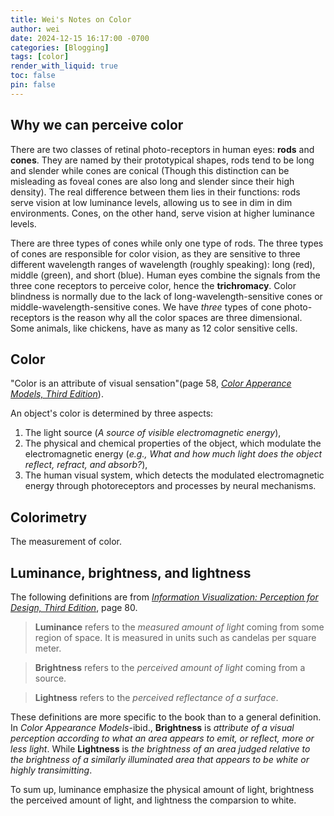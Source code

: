 ```yaml
---
title: Wei's Notes on Color
author: wei
date: 2024-12-15 16:17:00 -0700
categories: [Blogging]
tags: [color]
render_with_liquid: true
toc: false
pin: false
---
```


## Why we can perceive color                                
There are two classes of retinal photo-receptors in human eyes: **rods** and **cones**. They are named by their prototypical shapes, rods tend to be long and slender while cones are conical (Though this distinction can be misleading as foveal cones are also long and slender since their high density).
The real difference between them lies in  their functions: rods serve vision at low luminance levels, allowing us to see in dim in dim environments. Cones, on the other hand, serve vision at higher luminance levels.

There are three types of cones while only one type of rods. The three types of cones are responsible for color vision, as they are sensitive to three different wavelength ranges of wavelength (roughly speaking): long (red), middle (green), and short (blue). Human eyes combine the signals from the three cone receptors to perceive color, hence the **trichromacy**. Color blindness is normally due to the lack of long-wavelength-sensitive cones or middle-wavelength-sensitive cones. We have *three* types of cone photo-receptors is the reason why all the color spaces are three dimensional. Some animals, like chickens, have as many as 12 color sensitive cells.  

## Color
"Color is an attribute of visual sensation"(page 58, [*Color Apperance Models, Third Edition*](https://doi.org/10.1002/9781118653128)). 

An object's color is determined by three aspects: 
1. The light source (_A source of visible electromagnetic energy_), 
2. The physical and chemical properties of the object, which modulate the electromagnetic energy (_e.g., What and how much light does the object reflect, refract, and absorb?_),
3. The human visual system, which detects the modulated electromagnetic energy through photoreceptors and processes by neural mechanisms.

## Colorimetry
The measurement of color.


## Luminance, brightness, and lightness
The following definitions are from [*Information Visualization: Perception for Design, Third Edition*](https://doi.org/10.5555/2285540), page 80. 

> **Luminance** refers to the *measured amount of light* coming from some region of space. It is measured in units such as candelas per square meter. 

> **Brightness** refers to the *perceived amount of light* coming from a source.

> **Lightness** refers to the *perceived reflectance of a surface*.

These definitions are more specific to the book than to a general definition. In  *Color Appearance Models*-ibid., **Brightness** is *attribute of a visual perception according to what an area appears to emit, or reflect, more or less light*. While **Lightness** is *the brightness of an area judged relative to the brightness of a similarly illuminated area that appears to be white or highly transimitting*. 

To sum up, luminance emphasize the physical amount of light, brightness the perceived amount of light, and lightness the comparsion to white.

